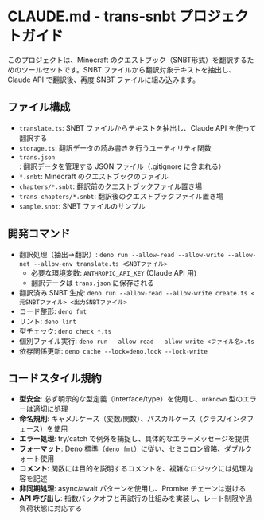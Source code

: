 # CLAUDE.md - trans-snbt プロジェクトガイド

このプロジェクトは、Minecraft のクエストブック（SNBT形式）を翻訳するためのツールセットです。SNBT ファイルから翻訳対象テキストを抽出し、Claude API で翻訳後、再度 SNBT ファイルに組み込みます。

## ファイル構成

- `translate.ts`: SNBT ファイルからテキストを抽出し、Claude API を使って翻訳する
- `storage.ts`: 翻訳データの読み書きを行うユーティリティ関数
- `trans.json`: 翻訳データを管理する JSON ファイル（.gitignore に含まれる）
- `*.snbt`: Minecraft のクエストブックのファイル
- `chapters/*.snbt`: 翻訳前のクエストブックファイル置き場
- `trans-chapters/*.snbt`: 翻訳後のクエストブックファイル置き場
- `sample.snbt`: SNBT ファイルのサンプル

## 開発コマンド

- 翻訳処理（抽出→翻訳）: `deno run --allow-read --allow-write --allow-net --allow-env translate.ts <SNBTファイル>`
  - 必要な環境変数: `ANTHROPIC_API_KEY` (Claude API 用)
  - 翻訳データは `trans.json` に保存される
- 翻訳済み SNBT 生成: `deno run --allow-read --allow-write create.ts <元SNBTファイル> <出力SNBTファイル>`
- コード整形: `deno fmt`
- リント: `deno lint`
- 型チェック: `deno check *.ts`
- 個別ファイル実行: `deno run --allow-read --allow-write <ファイル名>.ts`
- 依存関係更新: `deno cache --lock=deno.lock --lock-write`

## コードスタイル規約

- **型安全**: 必ず明示的な型定義（interface/type）を使用し、`unknown` 型のエラーは適切に処理
- **命名規則**: キャメルケース（変数/関数）、パスカルケース（クラス/インタフェース）を使用
- **エラー処理**: try/catch で例外を捕捉し、具体的なエラーメッセージを提供
- **フォーマット**: Deno 標準（`deno fmt`）に従い、セミコロン省略、ダブルクォート使用
- **コメント**: 関数には目的を説明するコメントを、複雑なロジックには処理内容を記述
- **非同期処理**: async/await パターンを使用し、Promise チェーンは避ける
- **API 呼び出し**: 指数バックオフと再試行の仕組みを実装し、レート制限や過負荷状態に対応する
